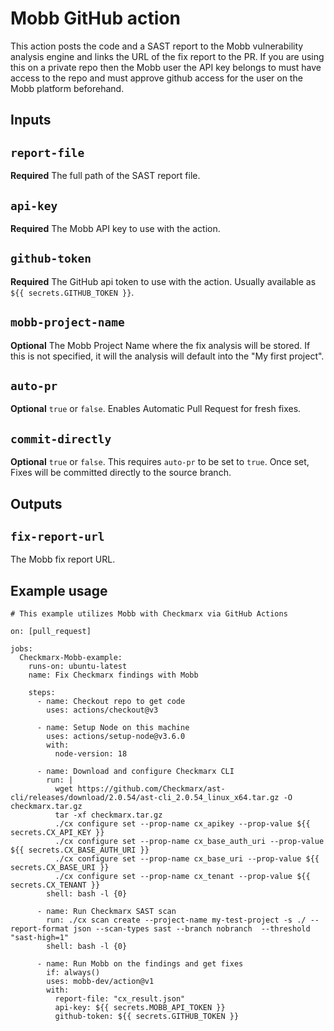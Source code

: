 # Mobb GitHub action

This action posts the code and a SAST report to the Mobb vulnerability analysis engine and links the URL of the fix report to the PR. If you are using this on a private repo then the Mobb user the API key belongs to must have access to the repo and must approve github access for the user on the Mobb platform beforehand.

## Inputs

## `report-file`

**Required** The full path of the SAST report file.

## `api-key`

**Required** The Mobb API key to use with the action.

## `github-token`

**Required** The GitHub api token to use with the action. Usually available as `${{ secrets.GITHUB_TOKEN }}`.

## `mobb-project-name` 

**Optional** The Mobb Project Name where the fix analysis will be stored. If this is not specified, it will the analysis will default into the "My first project". 

## `auto-pr` 

**Optional** `true` or `false`. Enables Automatic Pull Request for fresh fixes. 

## `commit-directly`

**Optional** `true` or `false`. This requires `auto-pr` to be set to `true`. Once set, Fixes will be committed directly to the source branch. 


## Outputs

## `fix-report-url`

The Mobb fix report URL.

## Example usage

```
# This example utilizes Mobb with Checkmarx via GitHub Actions

on: [pull_request]

jobs:
  Checkmarx-Mobb-example:
    runs-on: ubuntu-latest
    name: Fix Checkmarx findings with Mobb

    steps:
      - name: Checkout repo to get code
        uses: actions/checkout@v3

      - name: Setup Node on this machine
        uses: actions/setup-node@v3.6.0
        with:
          node-version: 18

      - name: Download and configure Checkmarx CLI
        run: |
          wget https://github.com/Checkmarx/ast-cli/releases/download/2.0.54/ast-cli_2.0.54_linux_x64.tar.gz -O checkmarx.tar.gz
          tar -xf checkmarx.tar.gz
          ./cx configure set --prop-name cx_apikey --prop-value ${{ secrets.CX_API_KEY }}
          ./cx configure set --prop-name cx_base_auth_uri --prop-value ${{ secrets.CX_BASE_AUTH_URI }}
          ./cx configure set --prop-name cx_base_uri --prop-value ${{ secrets.CX_BASE_URI }}
          ./cx configure set --prop-name cx_tenant --prop-value ${{ secrets.CX_TENANT }}
        shell: bash -l {0}

      - name: Run Checkmarx SAST scan
        run: ./cx scan create --project-name my-test-project -s ./ --report-format json --scan-types sast --branch nobranch  --threshold "sast-high=1"
        shell: bash -l {0}

      - name: Run Mobb on the findings and get fixes
        if: always()
        uses: mobb-dev/action@v1
        with:
          report-file: "cx_result.json"
          api-key: ${{ secrets.MOBB_API_TOKEN }}
          github-token: ${{ secrets.GITHUB_TOKEN }}
```
